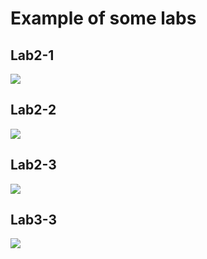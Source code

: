 # Example of some labs

## Lab2-1

![](https://github.com/tongplw/STM32-Embedded-System-Lab/blob/master/res/Lab2-1.gif)

## Lab2-2

![](https://github.com/tongplw/STM32-Embedded-System-Lab/blob/master/res/Lab2-2.gif)

## Lab2-3

![](https://github.com/tongplw/STM32-Embedded-System-Lab/blob/master/res/Lab2-3.gif)

## Lab3-3

![](https://github.com/tongplw/STM32-Embedded-System-Lab/blob/master/res/Lab3-3.gif)